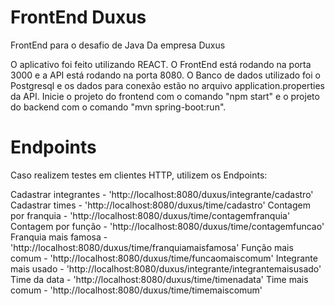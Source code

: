 # FrontEnd Duxus

FrontEnd para o desafio de Java Da empresa Duxus

O aplicativo foi feito utilizando REACT. O FrontEnd está rodando na porta 3000 e a API está rodando na porta 8080. O Banco de dados utilizado foi o Postgresql e os dados para conexão estão no arquivo application.properties da API. Inicie o projeto do frontend com o comando "npm start" e o projeto do backend com o comando "mvn spring-boot:run".

# Endpoints

Caso realizem testes em clientes HTTP, utilizem os Endpoints:

Cadastrar integrantes - 'http://localhost:8080/duxus/integrante/cadastro'
Cadastrar times - 'http://localhost:8080/duxus/time/cadastro'
Contagem por franquia - 'http://localhost:8080/duxus/time/contagemfranquia'
Contagem por função - 'http://localhost:8080/duxus/time/contagemfuncao'
Franquia mais famosa - 'http://localhost:8080/duxus/time/franquiamaisfamosa'
Função mais comum - 'http://localhost:8080/duxus/time/funcaomaiscomum'
Integrante mais usado - 'http://localhost:8080/duxus/integrante/integrantemaisusado'
Time da data - 'http://localhost:8080/duxus/time/timenadata'
Time mais comum - 'http://localhost:8080/duxus/time/timemaiscomum'

